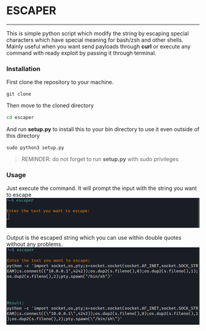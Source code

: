 # ESCAPER 
---

This is simple python script which modify the string by escaping special characters which have special meaning for bash/zsh and other shells. Mainly useful when you want send payloads through **curl** or execute any command with ready exploit by passing it through terminal.

### Installation 
First clone the repository to your machine.
```
git clone 
```
Then move to the cloned directory
```sh
cd escaper 
```

And run **setup.py** to install this to your bin directory to use it even outside of this directory
```
sudo python3 setup.py
```
> REMINDER: do not forget to run **setup.py** with sudo privileges


### Usage
Just execute the command. It will prompt the input with the string you want to escape 
![prompt](images/1.png)


Output is the escaped string which you can use within double quotes without any problems.
![result](images/2.png)
